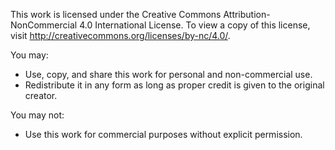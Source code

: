 This work is licensed under the Creative Commons Attribution-NonCommercial 4.0 International License.
To view a copy of this license, visit http://creativecommons.org/licenses/by-nc/4.0/.

You may:
- Use, copy, and share this work for personal and non-commercial use.
- Redistribute it in any form as long as proper credit is given to the original creator.

You may not:
- Use this work for commercial purposes without explicit permission.
